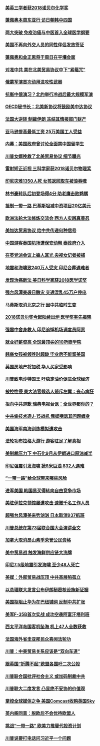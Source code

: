 #### [美英三学者获2018诺贝尔化学奖](../pages/nsc418/n10758250.md) 

#### [蓬佩奥本周东亚行 访日朝韩中四国](../pages/nsc418/n10757819.md) 

#### [两大突破 免疫治癌与中医首入全球医学纲要](../pages/nsc418/n10757153.md) 

#### [美国不再向外交人员的同性伴侣发放签证](../pages/nsc418/n10756972.md) 

#### [蓬佩奥和金正恩将于周日在平壤会面](../pages/nsc418/n10756821.md) 

#### [对准中共 美在北美贸易协议中下“紧箍咒”](../pages/nsc418/n10756876.md) 

#### [俄蒙军演首次动用进攻性武器](../pages/nsc418/n10756836.md) 

#### [抗衡中俄演习？北约举行冷战后最大规模军演](../pages/nsc418/n10756682.md) 

#### [OECD秘书长：北美新协议将鼓励美中达协议](../pages/nsc418/n10756498.md) 

#### [法国大逆转 制裁伊朗 冻结其情报部门财产](../pages/nsc418/n10756287.md) 

#### [亚马逊提高最低工资 25万美国工人受益](../pages/nsc418/n10756248.md) 

#### [内幕：美国政府曾讨论全面禁中国留学生](../pages/nsc418/n10756116.md) 

#### [川普女婿挽救了北美贸易协议 细节曝光](../pages/nsc418/n10756114.md) 

#### [雷射矫正近视 三科学家获2018诺贝尔物理奖](../pages/nsc418/n10755796.md) 

#### [印尼灾难1350人死 女孩返回取车被浪吞噬](../pages/nsc418/n10755562.md) 

#### [林书豪转队后初登场得4分 助老鹰击败鹈鹕](../pages/nsc418/n10755398.md) 

#### [抵制一带一路 巴基斯坦减中资项目20亿美元](../pages/nsc418/n10754852.md) 

#### [欧洲法轮大法修炼交流会 西方人实践真善忍](../pages/nsc418/n10753531.md) 

#### [美加达贸易协议 给中共传递何种信号](../pages/nsc418/n10754031.md) 

#### [中国游客泰国机场遭保安动粗 泰政府介入](../pages/nsc418/n10754049.md) 

#### [在英党派会议上搧人耳光 央视女记者被捕](../pages/nsc418/n10753976.md) 

#### [地震和海啸致240万人受灾 印尼合葬遇难者](../pages/nsc418/n10753947.md) 

#### [发现治癌新法 美日科学家获2018医学诺奖](../pages/nsc418/n10753580.md) 

#### [强台风潭美袭日酿灾 交通混乱45万户停电](../pages/nsc418/n10753512.md) 

#### [马蒂斯取消北京之行 因中共临时生变](../pages/nsc418/n10753298.md) 

#### [2018诺贝尔奖今起陆续出炉 医学奖率先揭晓](../pages/nsc418/n10753118.md) 

#### [强震中舍身救人 印尼追悼机场调度员阿贡](../pages/nsc418/n10752506.md) 

#### [就业好薪资高 全球最顶尖的10所商学院](../pages/nsc418/n10752631.md) 

#### [韩裔女孩被领养时超龄 毕业后不能留美国](../pages/nsc418/n10752626.md) 

#### [英国房地产将加税 华人买家受影响](../pages/nsc418/n10751736.md) 

#### [川普致电沙特国王 吁稳定油价促进全球经济](../pages/nsc418/n10751523.md) 

#### [被控性侵 美大法官候选人怒斥左翼：丧心病狂](../pages/nsc418/n10751230.md) 

#### [拒向中共道歉 瑞典电视台讽：全世界都你的？](../pages/nsc418/n10750912.md) 

#### [中共偷技术造J-15战机 俄媒嘲讽其问题缠身](../pages/nsc418/n10747129.md) 

#### [美国海军南海训练模拟遭攻击](../pages/nsc418/n10750478.md) 

#### [法轮功布拉格大游行 游客驻足了解真相](../pages/nsc418/n10749360.md) 

#### [美制裁压力下 中石化9月从伊朗进口原油减半](../pages/nsc418/n10750277.md) 

#### [印尼强震引发海啸 掀6米巨浪 832人遇难](../pages/nsc418/n10750394.md) 

#### [“一带一路”给全球带来哪些风险](../pages/nsc418/n10742788.md) 

#### [进军美国 韩国易买得转向自由竞争市场](../pages/nsc418/n10749943.md) 

#### [美驻伊拉克领馆屡遭攻击 速撤千名工作人员](../pages/nsc418/n10749876.md) 

#### [超强台风潭美来势汹汹 日本取消937航班](../pages/nsc418/n10749367.md) 

#### [川普总统在第73届联合国大会演讲全文](../pages/nsc418/n10749015.md) 

#### [加拿大取消昂山素季荣誉公民资格](../pages/nsc418/n10748982.md) 

#### [美中贸易战 触发海鲜供应链大洗牌](../pages/nsc418/n10749136.md) 

#### [印尼7.5级地震引发海啸 至少48人死亡](../pages/nsc418/n10748646.md) 

#### [美媒：外部贸易战压顶 中共高层陷孤立](../pages/nsc418/n10748592.md) 

#### [以总理联大发言公布伊朗秘密核设施新证据](../pages/nsc418/n10747225.md) 

#### [美国拟阻止华为在巴纽铺网 反制中共扩张](../pages/nsc418/n10747804.md) 

#### [美军F-35B首次实战 成功空袭阿富汗塔利班](../pages/nsc418/n10748064.md) 

#### [西太平洋岛国客机坠海 机上47人全数获救](../pages/nsc418/n10747705.md) 

#### [法国海外省圭亚那民众喜闻法轮功](../pages/nsc418/n10746389.md) 

#### [川普：中美贸易关系应该是“双向车道”](../pages/nsc418/n10746568.md) 

#### [跟英国“折腾不起”欧盟各国吁二次公投](../pages/nsc418/n10746245.md) 

#### [川普联合国批评社会主义 或加码制裁中共](../pages/nsc418/n10746014.md) 

#### [川普联大二度发言 凸显绝不妥协的价值观](../pages/nsc418/n10746160.md) 

#### [掌控全球媒体之争 美国Comcast收购英国Sky](../pages/nsc418/n10746184.md) 

#### [英内阁同意：脱欧后不会优待欧盟人](../pages/nsc418/n10746255.md) 

#### [挑战“一带一路” 欧美力推替代投资计划](../pages/nsc418/n10746020.md) 

#### [川普说要打电话问习近平一个问题](../pages/nsc418/n10745915.md) 

